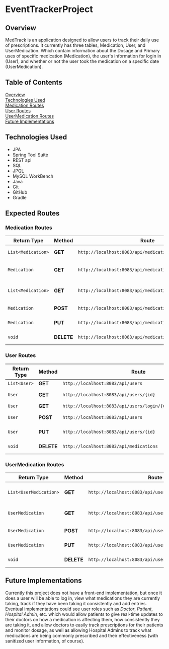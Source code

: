 # EventTrackerProject





## Overview
MedTrack is an application designed to allow users to track their daily use of prescriptions. It currently has three tables, Medication, User, and UserMedication. Which contain information about the Dosage and Primary uses of specific medication (Medication), the user's information for login in (User), and whether or not the user took the medication on a specific date (UserMedication).


## Table of Contents
<a href="#overview"> Overview</a> <br>
<a href="#technologies-used">Technologies Used </a> <br>
<a href="#medication-routes"> Medication Routes </a> <br>
<a href="#user-routes"> User Routes </a><br>
<a href="#usermedication-routes"> UserMedication Routes</a> <br>
<a href="#future-implemenations"> Future Implementations</a>

## Technologies Used
- JPA
- Spring Tool Suite
- REST api
- SQL
- JPQL
- MySQL WorkBench
- Java
- Git
- GitHub
- Gradle


## Expected Routes


### Medication Routes
|      Return Type       |   Method   |                    Route                                |       Functionality       |
|------------------------|------------|---------------------------------------------------------|---------------------------|
| `List<Medication>`     | **GET**    | `http://localhost:8083/api/medications`                 | *Find all Medications*    |
| `Medication`           | **GET**    | `http://localhost:8083/api/medications/{id}`            | *Find a Medication by ID* |
| `List<Medication>`     | **GET**    | `http://localhost:8083/api/medications/search/{keyword}`| *Find Medication by Name* |
| `Medication`           | **POST**   | `http://localhost:8083/api/medications`                 | *Create New Medication*   |
| `Medication`           | **PUT**    | `http://localhost:8083/api/medications/{id}`            | *Update Medication*       |
| `void`                 | **DELETE** | `http://localhost:8083/api/medications/{id}`            |  *Delete Medication*      |




### User Routes
| Return Type  |   Method   |                          Route                                |    Functionality    |
|--------------|------------|---------------------------------------------------------------|---------------------|
| `List<User>` | **GET**    | `http://localhost:8083/api/users`                             | *Find all users*    |
| `User`       | **GET**    | `http://localhost:8083/api/users/{id}`                        | *Find a user by id* |
| `User`       | **GET**    | `http://localhost:8083/api/users/login/{username}/{password}` | *Login User*        |
| `User`       | **POST**   | `http://localhost:8083/api/users`                             | *Create New User*   |
| `User`       | **PUT**    | `http://localhost:8083/api/users/{id}`                        | *Update a User*     |
| `void`       | **DELETE** | `http://localhost:8083/api/medications`                       | *Delete a User*     |



### UserMedication Routes
|      Return Type       |   Method   |                           Route                                  |             Functionality             |
|------------------------|------------|------------------------------------------------------------------|---------------------------------------|
| `List<UserMedication>` | **GET**    | `http://localhost:8083/api/user/{id}/usermedications`  | *Find all UserMedications for a User* |
| `UserMedication`       | **GET**    | `http://localhost:8083/api/usermedications/{id}`       | *Find a UserMedication by ID*         |
| `UserMedication`       | **POST**   | `http://localhost:8083/api/users/{id}/usermedications` | *Create a new UserMedication*         |
| `UserMedication`       | **PUT**    | `http://localhost:8083/api/usermedications/{id}`       | *Update a UserMedication*             |
| `void`                 | **DELETE** | `http://localhost:8083/api/usermedications/{id}`       | *Delete a UserMedication*             |

## Future Implementations

 Currently this project does not have a front-end implementation, but once it does a user will be able to log in, view what medications they are currently taking, track if they have been taking it consistently and add entries. Eventual implementations could see user roles such as *Doctor*, *Patient*, *Hospital Admin*, etc. which would allow patients to give real-time updates to their doctors on how a medication is affecting them, how consistently they are taking it, and allow doctors to easily track prescriptions for their patients and monitor dosage, as well as allowing Hospital Admins to track what medications are being commonly prescribed and their effectiveness (with sanitized user information, of course).
